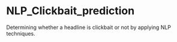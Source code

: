 # NLP_Clickbait_prediction
Determining whether a headline is clickbait or not by applying NLP techniques.
